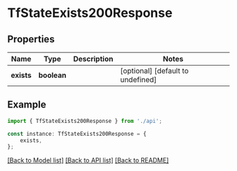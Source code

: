 # TfStateExists200Response


## Properties

Name | Type | Description | Notes
------------ | ------------- | ------------- | -------------
**exists** | **boolean** |  | [optional] [default to undefined]

## Example

```typescript
import { TfStateExists200Response } from './api';

const instance: TfStateExists200Response = {
    exists,
};
```

[[Back to Model list]](../README.md#documentation-for-models) [[Back to API list]](../README.md#documentation-for-api-endpoints) [[Back to README]](../README.md)
